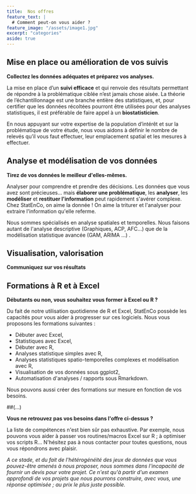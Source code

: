 ```yaml
---
title:  Nos offres
feature_text: |
  # Comment peut-on vous aider ?
feature_image: "/assets/image1.jpg"
excerpt: "categories"
aside: true
---
```



## Mise en place ou amélioration de vos suivis

**Collectez les données adéquates et préparez vos analyses.**

La mise en place d’un **suivi efficace** et qui renvoie des résultats permettant de répondre à la problématique ciblée n’est jamais chose aisée. La théorie de l’échantillonnage est une branche entière des statistiques, et, pour certifier que les données récoltées pourront être utilisées pour des analyses statistiques, il est préférable de faire appel à un **biostatisticien**. 

En nous appuyant sur votre expertise de la population d’intérêt et sur la problématique de votre étude, nous vous aidons à définir le nombre de relevés qu’il vous faut effectuer, leur emplacement spatial et les mesures à effectuer. 



## Analyse et modélisation de vos données

**Tirez de vos données le meilleur d'elles-mêmes.**

Analyser pour comprendre et prendre des décisions. Les données que vous avez sont précieuses... mais **élaborer une problématique**, les **analyser**, les **modéliser** et **restituer l'information** peut rapidement s'avérer complexe. Chez StatEnCo, on aime la donnée ! On aime la triturer et l'analyser pour extraire l'information qu'elle referme. 

Nous sommes spécialisés en analyse spatiales et temporelles. Nous faisons autant de l'analyse descriptive (Graphiques, ACP, AFC...) que de la modélisation statistique avancée (GAM, ARIMA ...) . 



## Visualisation, valorisation 

**Communiquez sur vos résultats**



## Formations à R et à Excel

**Débutants ou non, vous souhaitez vous former à Excel ou R ?**

Du fait de notre utilisation quotidienne de R et Excel, StatEnCo possède les capacités pour vous aider à progresser sur ces logiciels. Nous vous proposons les formations suivantes : 
  - Débuter avec Excel,
  - Statistiques avec Excel,
  - Débuter avec R,
  - Analyses statistique simples avec R,
  - Analyses statistiques spatio-temporelles complexes et modélisation avec R,
  - Visualisation de vos données sous ggplot2,
  - Automatisation d'analyses / rapports sous Rmarkdown.

Nous pouvons aussi créer des formations sur mesure en fonction de vos besoins.



##(...)

**Vous ne retrouvez pas vos besoins dans l'offre ci-dessus ?**

La liste de compétences n'est bien sûr pas exhaustive. Par exemple, nous pouvons vous aider à passer vos routines/macros Excel sur R ; à optimiser vos scripts R...
N'hésitez pas à nous contacter pour toutes questions, nous vous répondrons avec plaisir.  


*A ce stade, et du fait de l'hétérogénéité des jeux de données que vous pouvez-être amenés à nous proposer, nous sommes dans l'incapacité de fournir un devis pour votre projet. Ce n'est qu'à partir d'un examen approfondi de vos projets que nous pourrons construire, avec vous, une réponse optimisée ; au prix le plus juste possible.* 
